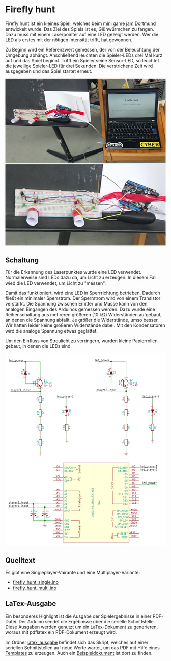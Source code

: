 # Firefly hunt
Firefly hunt ist ein kleines Spiel, welches beim [mini game jam Dortmund](https://game-jam-do.de/) entwickelt wurde. Das Ziel des Spiels ist es, Glühwürmchen zu fangen. Dazu muss mit einem Laserpointer auf eine LED gezeigt werden. Wer die LED als erstes mit der nötigen Intensität trifft, hat gewonnen.

Zu Beginn wird ein Referenzwert gemessen, der von der Beleuchtung der Umgebung abhängt. Anschließend leuchten die Spieler-LEDs drei Mal kurz auf und das Spiel beginnt. Trifft ein Spieler seine Sensor-LED, so leuchtet die jeweilige Spieler-LED für drei Sekunden. Die verstrichene Zeit wird ausgegeben und das Spiel startet erneut.

![Firefly hunt Foto](firefly_hunt_foto1.jpg)
![Firefly hunt Foto](firefly_hunt_foto2.jpg)

## Schaltung
Für die Erkennung des Laserpunktes wurde eine LED verwendet. Normalerweise sind LEDs dazu da, um Licht zu erzeugen. In diesem Fall wied die LED verwendet, um Licht zu "messen". 

Damit das funktioniert, wird eine LED in Sperrrichtung betrieben. Dadurch fließt ein minimaler Sperrstrom. Der Sperrstrom wird von einem Transistor verstärkt. Die Spannung zwischen Emitter und Masse kann von den analogen Eingängen des Arduinos gemessen werden. Dazu wurde eine Reihenschaltung aus mehreren größeren (10 kΩ) Widerständen aufgebaut, an denen die Spannung abfällt. Je größer die Widerstände, umso besser. Wir hatten leider keine größeren Widerstände dabei. Mit den Kondensatoren wird die analoge Spannung etwas geglättet.

Um den Einfluss von Streulicht zu verringern, wurden kleine Papierrollen gebaut, in denen die LEDs sind.

![Firefly hunt Schaltung](schaltung/firefly_hunt.png)

## Quelltext
Es gibt eine Singleplayer-Vairante und eine Multiplayer-Variante:
- [firefly_hunt_single.ino](firefly_hunt_single.ino)
- [firefly_hunt_multi.ino](firefly_hunt_multi.ino)

## LaTex-Ausgabe
Ein besonderes Highlight ist die Ausgabe der Spielergebnisse in einer PDF-Datei. Der Arduino sendet die Ergebnisse über die serielle Schnittstelle. Diese Ausgaben werden genutzt um ein LaTex-Dokument zu generieren, woraus mit pdflatex ein PDF-Dokument erzeugt wird. 

Im Ordner [latex_ausgabe](latex_ausgabe) befindet sich das Skript, welches
auf einer seriellen Schnittstellen auf neue Werte wartet, um das PDF 
mit Hilfe eines [Templates](latex_ausgabe/ffhunt.tex) 
zu erzeugen. Auch ein [Beispieldokument](latex_ausgabe/ffhunt-out.pdf) ist dort zu finden.
